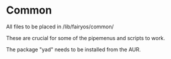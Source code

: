 # Common
All files to be placed in /lib/fairyos/common/

These are crucial for some of the pipemenus and scripts to work.

The package "yad" needs to be installed from the AUR.
